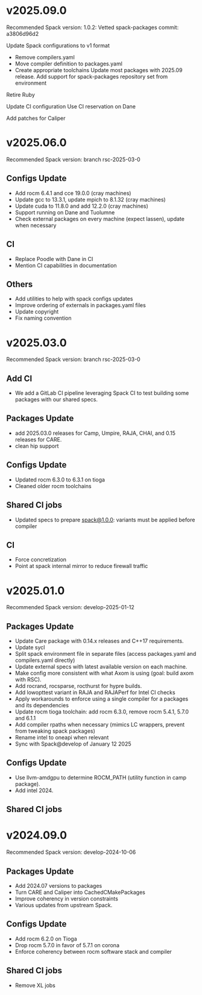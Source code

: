 
# v2025.09.0

Recommended Spack version: 1.0.2:
Vetted spack-packages commit: a3806d96d2

Update Spack configurations to v1 format
- Remove compilers.yaml
- Move compiler definition to packages.yaml
- Create appropriate toolchains
Update most packages with 2025.09 release.
Add support for spack-packages repository set from environment

Retire Ruby

Update CI configuration
Use CI reservation on Dane

Add patches for Caliper

# v2025.06.0

Recommended Spack version: branch rsc-2025-03-0

## Configs Update
- Add rocm 6.4.1 and cce 19.0.0 (cray machines)
- Update gcc to 13.3.1, update mpich to 8.1.32 (cray machines)
- Update cuda to 11.8.0 and add 12.2.0 (cray machines)
- Support running on Dane and Tuolumne
- Check external packages on every machine (expect lassen), update when necessary

## CI
- Replace Poodle with Dane in CI
- Mention CI capabilities in documentation

## Others
- Add utilities to help with spack configs updates
- Improve ordering of externals in packages.yaml files
- Update copyright
- Fix naming convention

# v2025.03.0

Recommended Spack version: branch rsc-2025-03-0

## Add CI
- We add a GitLab CI pipeline leveraging Spack CI to test building some packages with our shared specs.

## Packages Update
- add 2025.03.0 releases for Camp, Umpire, RAJA, CHAI, and 0.15 releases for CARE.
- clean hip support

## Configs Update
- Updated rocm 6.3.0 to 6.3.1 on tioga
- Cleaned older rocm toolchains

## Shared CI jobs
- Updated specs to prepare spack@1.0.0: variants must be applied before compiler

## CI
- Force concretization
- Point at spack internal mirror to reduce firewall traffic

# v2025.01.0

Recommended Spack version: develop-2025-01-12

## Packages Update
- Update Care package with 0.14.x releases and C++17 requirements.
- Update sycl
- Split spack environment file in separate files (access packages.yaml and compilers.yaml directly)
- Update external specs with latest available version on each machine.
- Make config more consistent with what Axom is using (goal: build axom with RSC).
- Add rocrand, rocsparse, rocthurst for hypre builds.
- Add lowopttest variant in RAJA and RAJAPerf for Intel CI checks
- Apply workarounds to enforce using a single compiler for a packages and its dependencies
- Update rocm tioga toolchain: add rocm 6.3.0, remove rocm 5.4.1, 5.7.0 and 6.1.1
- Add compiler rpaths when necessary (mimics LC wrappers, prevent from tweaking spack packages)
- Rename intel to oneapi when relevant
- Sync with Spack@develop of January 12 2025

## Configs Update
- Use llvm-amdgpu to determine ROCM_PATH (utility function in camp package).
- Add intel 2024.

## Shared CI jobs

# v2024.09.0

Recommended Spack version: develop-2024-10-06

## Packages Update
- Add 2024.07 versions to packages
- Turn CARE and Caliper into CachedCMakePackages
- Improve coherency in version constraints
- Various updates from upstream Spack.

## Configs Update
- Add rocm 6.2.0 on Tioga
- Drop rocm 5.7.0 in favor of 5.7.1 on corona
- Enforce coherency between rocm software stack and compiler

## Shared CI jobs
- Remove XL jobs
